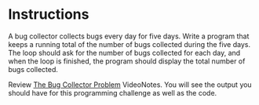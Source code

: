 # Instructions  

A bug collector collects bugs every day for five days. Write a program that keeps a running total of the number of bugs collected during the five days. The loop should ask for the number of bugs collected for each day, and when the loop is finished, the program should display the total number of bugs collected.

Review [The Bug Collector Problem](https://mediaplayer.pearsoncmg.com/assets/_video.true/Bug_Collector_Problem) VideoNotes. You will see the output you should have for this programming challenge as well as the code.